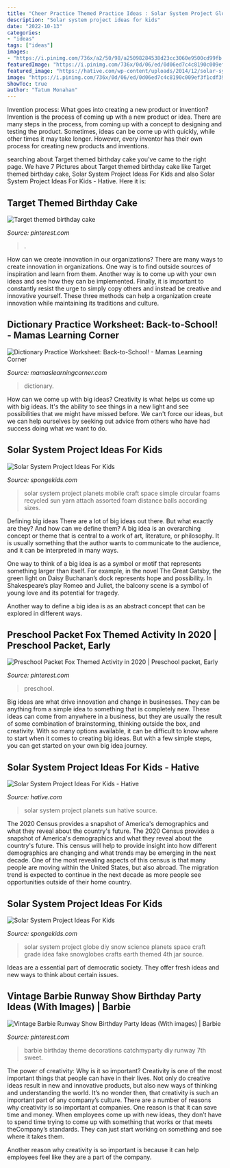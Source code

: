 ```yaml
---
title: "Cheer Practice Themed Practice Ideas : Solar System Project Globe Diy Snow Science Planets Space Craft Grade Idea Fake Snowglobes Crafts Earth Themed 4th Jar Source"
description: "Solar system project ideas for kids"
date: "2022-10-13"
categories:
- "ideas"
tags: ["ideas"]
images:
- "https://i.pinimg.com/736x/a2/50/98/a25098284538d23cc3060e9500cd99fb.jpg"
featuredImage: "https://i.pinimg.com/736x/0d/06/ed/0d06ed7c4c8190c009ef3f1cdf394435--vintage-barbie-birthday-party-ideas.jpg"
featured_image: "https://hative.com/wp-content/uploads/2014/12/solar-system-project-ideas/3-solar-system-project-ideas.jpg"
image: "https://i.pinimg.com/736x/0d/06/ed/0d06ed7c4c8190c009ef3f1cdf394435--vintage-barbie-birthday-party-ideas.jpg"
ShowToc: true
author: "Tatum Monahan"
---
```



Invention process: What goes into creating a new product or invention?
Invention is the process of coming up with a new product or idea. There are many steps in the process, from coming up with a concept to designing and testing the product. Sometimes, ideas can be come up with quickly, while other times it may take longer. However, every inventor has their own process for creating new products and inventions.

	

		
searching about Target themed birthday cake you've came to the right page. We have 7 Pictures about Target themed birthday cake like Target themed birthday cake, Solar System Project Ideas For Kids and also Solar System Project Ideas For Kids - Hative. Here it is:
		
    
## Target Themed Birthday Cake

<img loading=lazy src="https://i.pinimg.com/736x/b6/43/01/b6430121046cbfa03a0381f3bf02c3df.jpg" onerror="this.onerror=null;this.src='https://tse1.mm.bing.net/th?id=OIP.tlBM1MBc5UqHqeBnNT4FLAHaJ3&amp;pid=15.1';" alt="Target themed birthday cake">

_Source: pinterest.com_

>. 

	

How can we create innovation in our organizations?
There are many ways to create innovation in organizations. One way is to find outside sources of inspiration and learn from them. Another way is to come up with your own ideas and see how they can be implemented. Finally, it is important to constantly resist the urge to simply copy others and instead be creative and innovative yourself. These three methods can help a organization create innovation while maintaining its traditions and culture.

    
## Dictionary Practice Worksheet: Back-to-School! - Mamas Learning Corner

<img loading=lazy src="https://www.mamaslearningcorner.com/wp-content/uploads/2012/08/Dictionary-Practice-and-ABC-Order.jpg" onerror="this.onerror=null;this.src='https://tse2.mm.bing.net/th?id=OIP.or6wiLASNgMPHLsY2m8GogHaJj&amp;pid=15.1';" alt="Dictionary Practice Worksheet: Back-to-School! - Mamas Learning Corner">

_Source: mamaslearningcorner.com_

>dictionary. 

	

How can we come up with big ideas?
Creativity is what helps us come up with big ideas. It's the ability to see things in a new light and see possibilities that we might have missed before. We can't force our ideas, but we can help ourselves by seeking out advice from others who have had success doing what we want to do.

    
## Solar System Project Ideas For Kids

<img loading=lazy src="http://spongekids.com/wp-content/uploads/2014/12/solar-system-project-ideas/2-solar-system-project-ideas.jpg" onerror="this.onerror=null;this.src='https://tse2.mm.bing.net/th?id=OIP.KeoP_xe5wNqPSbwibRl2bAHaJ4&amp;pid=15.1';" alt="Solar System Project Ideas For Kids">

_Source: spongekids.com_

>solar system project planets mobile craft space simple circular foams recycled sun yarn attach assorted foam distance balls according sizes. 

	

Defining big ideas
There are a lot of big ideas out there. But what exactly are they? And how can we define them?
A big idea is an overarching concept or theme that is central to a work of art, literature, or philosophy. It is usually something that the author wants to communicate to the audience, and it can be interpreted in many ways.

One way to think of a big idea is as a symbol or motif that represents something larger than itself. For example, in the novel The Great Gatsby, the green light on Daisy Buchanan’s dock represents hope and possibility. In Shakespeare’s play Romeo and Juliet, the balcony scene is a symbol of young love and its potential for tragedy.

Another way to define a big idea is as an abstract concept that can be explored in different ways.

    
## Preschool Packet Fox Themed Activity In 2020 | Preschool Packet, Early

<img loading=lazy src="https://i.pinimg.com/736x/a2/50/98/a25098284538d23cc3060e9500cd99fb.jpg" onerror="this.onerror=null;this.src='https://tse3.mm.bing.net/th?id=OIP.jNGZodqEzKlUOF4fkL3DSQHaLH&amp;pid=15.1';" alt="Preschool Packet Fox Themed Activity in 2020 | Preschool packet, Early">

_Source: pinterest.com_

>preschool. 

	

Big ideas are what drive innovation and change in businesses. They can be anything from a simple idea to something that is completely new. These ideas can come from anywhere in a business, but they are usually the result of some combination of brainstorming, thinking outside the box, and creativity. With so many options available, it can be difficult to know where to start when it comes to creating big ideas. But with a few simple steps, you can get started on your own big idea journey.

    
## Solar System Project Ideas For Kids - Hative

<img loading=lazy src="https://hative.com/wp-content/uploads/2014/12/solar-system-project-ideas/3-solar-system-project-ideas.jpg" onerror="this.onerror=null;this.src='https://tse1.mm.bing.net/th?id=OIP.yA0MdSv7ALBeQVtd_joYFwHaHa&amp;pid=15.1';" alt="Solar System Project Ideas For Kids - Hative">

_Source: hative.com_

>solar system project planets sun hative source. 

	

The 2020 Census provides a snapshot of America's demographics and what they reveal about the country's future.
The 2020 Census provides a snapshot of America's demographics and what they reveal about the country's future. This census will help to provide insight into how different demographics are changing and what trends may be emerging in the next decade. One of the most revealing aspects of this census is that many people are moving within the United States, but also abroad. The migration trend is expected to continue in the next decade as more people see opportunities outside of their home country.

    
## Solar System Project Ideas For Kids

<img loading=lazy src="http://spongekids.com/wp-content/uploads/2014/12/solar-system-project-ideas/10-solar-system-project-ideas.jpg" onerror="this.onerror=null;this.src='https://tse2.mm.bing.net/th?id=OIP.5u23TC63WOjqgI6Ypytc2wHaLE&amp;pid=15.1';" alt="Solar System Project Ideas For Kids">

_Source: spongekids.com_

>solar system project globe diy snow science planets space craft grade idea fake snowglobes crafts earth themed 4th jar source. 

	

Ideas are a essential part of democratic society. They offer fresh ideas and new ways to think about certain issues. 

    
## Vintage Barbie Runway Show Birthday Party Ideas (With Images) | Barbie

<img loading=lazy src="https://i.pinimg.com/736x/0d/06/ed/0d06ed7c4c8190c009ef3f1cdf394435--vintage-barbie-birthday-party-ideas.jpg" onerror="this.onerror=null;this.src='https://tse4.mm.bing.net/th?id=OIP.0T6nlrgNASqUWU-9wEhgKAHaJ3&amp;pid=15.1';" alt="Vintage Barbie Runway Show Birthday Party Ideas (With images) | Barbie">

_Source: pinterest.com_

>barbie birthday theme decorations catchmyparty diy runway 7th sweet. 

	

The power of creativity: Why is it so important?
Creativity is one of the most important things that people can have in their lives. Not only do creative ideas result in new and innovative products, but also new ways of thinking and understanding the world. It’s no wonder then, that creativity is such an important part of any company’s culture.
There are a number of reasons why creativity is so important at companies. One reason is that it can save time and money. When employees come up with new ideas, they don’t have to spend time trying to come up with something that works or that meets theCompany’s standards. They can just start working on something and see where it takes them.

Another reason why creativity is so important is because it can help employees feel like they are a part of the company.

